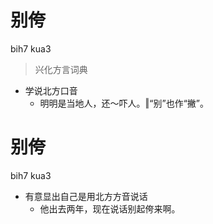 # 别侉
bih7 kua3
> 兴化方言词典
- 学说北方口音
  - 明明是当地人，还～吓人。‖“别”也作“撇”。

# 别侉
bih7 kua3
- 有意显出自己是用北方方音说话
  - 他出去两年，现在说话别起侉来啊。
